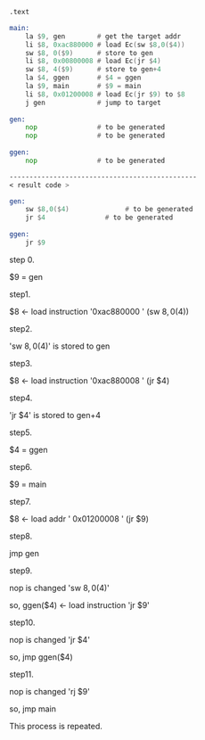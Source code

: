 ```asm
.text

main: 
	la $9, gen        # get the target addr
    li $8, 0xac880000 # load Ec(sw $8,0($4))
    sw $8, 0($9)      # store to gen
    li $8, 0x00800008 # load Ec(jr $4)
    sw $8, 4($9)      # store to gen+4
    la $4, ggen       # $4 = ggen
    la $9, main       # $9 = main
    li $8, 0x01200008 # load Ec(jr $9) to $8
    j gen             # jump to target
      
gen: 
	nop               # to be generated
    nop               # to be generated
      
ggen: 
	nop               # to be generated

-----------------------------------------------
< result code >

gen: 
	sw $8,0($4)              # to be generated
	jr $4               # to be generated
  
ggen: 
	jr $9   
```


step 0.

$9 = gen

step1.

$8 ← load instruction  '0xac880000 ' (sw $8,0($4))

step2.

 'sw $8,0($4)' is stored to gen

step3.

$8 ← load instruction  '0xac880008 ' (jr $4)

step4.

'jr $4' is stored to gen+4

step5.

 $4 = ggen

step6.

$9 = main

step7.

$8 ← load addr  ' 0x01200008 ' (jr $9)

step8.

jmp gen

step9.

nop is changed 'sw $8,0($4)'

so, ggen($4)  ← load instruction  'jr $9'

step10.

nop is changed  'jr $4'

so, jmp ggen($4)

step11.

nop is changed  'rj $9'

so, jmp main

This process is repeated.